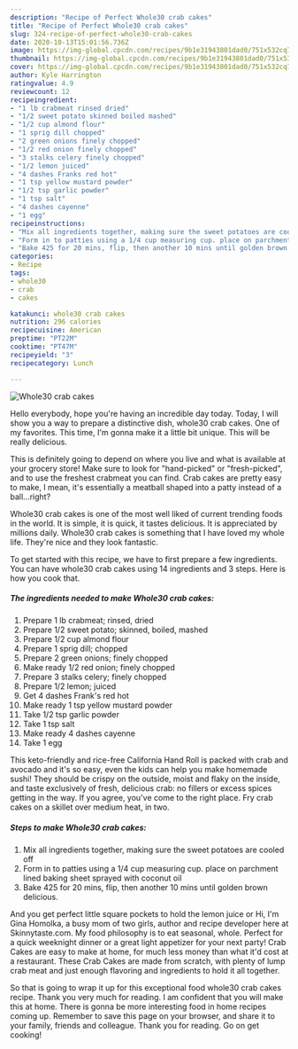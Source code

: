 ```yaml
---
description: "Recipe of Perfect Whole30 crab cakes"
title: "Recipe of Perfect Whole30 crab cakes"
slug: 324-recipe-of-perfect-whole30-crab-cakes
date: 2020-10-13T15:01:56.736Z
image: https://img-global.cpcdn.com/recipes/9b1e31943801dad0/751x532cq70/whole30-crab-cakes-recipe-main-photo.jpg
thumbnail: https://img-global.cpcdn.com/recipes/9b1e31943801dad0/751x532cq70/whole30-crab-cakes-recipe-main-photo.jpg
cover: https://img-global.cpcdn.com/recipes/9b1e31943801dad0/751x532cq70/whole30-crab-cakes-recipe-main-photo.jpg
author: Kyle Harrington
ratingvalue: 4.9
reviewcount: 12
recipeingredient:
- "1 lb crabmeat rinsed dried"
- "1/2 sweet potato skinned boiled mashed"
- "1/2 cup almond flour"
- "1 sprig dill chopped"
- "2 green onions finely chopped"
- "1/2 red onion finely chopped"
- "3 stalks celery finely chopped"
- "1/2 lemon juiced"
- "4 dashes Franks red hot"
- "1 tsp yellow mustard powder"
- "1/2 tsp garlic powder"
- "1 tsp salt"
- "4 dashes cayenne"
- "1 egg"
recipeinstructions:
- "Mix all ingredients together, making sure the sweet potatoes are cooled off"
- "Form in to patties using a 1/4 cup measuring cup. place on parchment lined baking sheet sprayed with coconut oil"
- "Bake 425 for 20 mins, flip, then another 10 mins until golden brown delicious."
categories:
- Recipe
tags:
- whole30
- crab
- cakes

katakunci: whole30 crab cakes 
nutrition: 296 calories
recipecuisine: American
preptime: "PT22M"
cooktime: "PT47M"
recipeyield: "3"
recipecategory: Lunch

---
```



![Whole30 crab cakes](https://img-global.cpcdn.com/recipes/9b1e31943801dad0/751x532cq70/whole30-crab-cakes-recipe-main-photo.jpg)

Hello everybody, hope you're having an incredible day today. Today, I will show you a way to prepare a distinctive dish, whole30 crab cakes. One of my favorites. This time, I'm gonna make it a little bit unique. This will be really delicious.

This is definitely going to depend on where you live and what is available at your grocery store! Make sure to look for &#34;hand-picked&#34; or &#34;fresh-picked&#34;, and to use the freshest crabmeat you can find. Crab cakes are pretty easy to make, I mean, it&#39;s essentially a meatball shaped into a patty instead of a ball…right?

Whole30 crab cakes is one of the most well liked of current trending foods in the world. It is simple, it is quick, it tastes delicious. It is appreciated by millions daily. Whole30 crab cakes is something that I have loved my whole life. They're nice and they look fantastic.


To get started with this recipe, we have to first prepare a few ingredients. You can have whole30 crab cakes using 14 ingredients and 3 steps. Here is how you cook that.

<!--inarticleads1-->

##### The ingredients needed to make Whole30 crab cakes:

1. Prepare 1 lb crabmeat; rinsed, dried
1. Prepare 1/2 sweet potato; skinned, boiled, mashed
1. Prepare 1/2 cup almond flour
1. Prepare 1 sprig dill; chopped
1. Prepare 2 green onions; finely chopped
1. Make ready 1/2 red onion; finely chopped
1. Prepare 3 stalks celery; finely chopped
1. Prepare 1/2 lemon; juiced
1. Get 4 dashes Frank&#39;s red hot
1. Make ready 1 tsp yellow mustard powder
1. Take 1/2 tsp garlic powder
1. Take 1 tsp salt
1. Make ready 4 dashes cayenne
1. Take 1 egg


This keto-friendly and rice-free California Hand Roll is packed with crab and avocado and it&#39;s so easy, even the kids can help you make homemade sushi! They should be crispy on the outside, moist and flaky on the inside, and taste exclusively of fresh, delicious crab: no fillers or excess spices getting in the way. If you agree, you&#39;ve come to the right place. Fry crab cakes on a skillet over medium heat, in two. 

<!--inarticleads2-->

##### Steps to make Whole30 crab cakes:

1. Mix all ingredients together, making sure the sweet potatoes are cooled off
1. Form in to patties using a 1/4 cup measuring cup. place on parchment lined baking sheet sprayed with coconut oil
1. Bake 425 for 20 mins, flip, then another 10 mins until golden brown delicious.


And you get perfect little square pockets to hold the lemon juice or Hi, I&#39;m Gina Homolka, a busy mom of two girls, author and recipe developer here at Skinnytaste.com. My food philosophy is to eat seasonal, whole. Perfect for a quick weeknight dinner or a great light appetizer for your next party! Crab Cakes are easy to make at home, for much less money than what it&#39;d cost at a restaurant. These Crab Cakes are made from scratch, with plenty of lump crab meat and just enough flavoring and ingredients to hold it all together. 

So that is going to wrap it up for this exceptional food whole30 crab cakes recipe. Thank you very much for reading. I am confident that you will make this at home. There is gonna be more interesting food in home recipes coming up. Remember to save this page on your browser, and share it to your family, friends and colleague. Thank you for reading. Go on get cooking!

